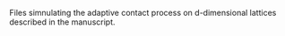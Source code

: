 Files simnulating the adaptive contact process on d-dimensional lattices described in the manuscript. 
